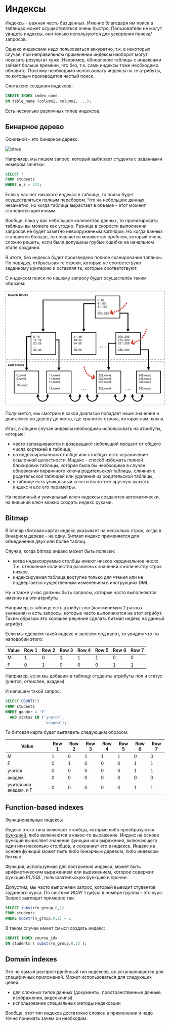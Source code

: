 # Индексы

Индексы - важная часть баз данных. Именно благодаря им поиск в таблицах может осуществляться очень быстро. Пользователи не могут увидеть индексы, они только используются для ускорения поиска/запросов.

Однако индексами надо пользоваться аккуратно, т.к. в некоторых случае, при неправильном применении индексы наоборот могут показать результат хуже. Например, обновление таблицы с индексами займёт больше времени, что без, т.к. сами индексы тоже необходимо обновить. Поэтому необходимо использовать индексы на те атрибуты, по которым производится частый поиск.

Синтаксис создания индексов:

```sql
CREATE INDEX index_name
ON table_name (column1, column2, ...);
```

Есть несколько различных типов индексов.

## Бинарное дерево

Основной - это бинарное дерево.

![btree](https://docs.oracle.com/cd/E11882_01/server.112/e40540/img/cncpt244.gif)

Например, мы пишем запрос, который выбирает студента с заданными номером зачётки:

```sql
SELECT *
FROM students
WHERE n_z = 222;
```

Если у нас нет никакого индекса в таблице, то поиск будет осуществляться полным перебором. Что на небольших данных незаметно, но когда таблица вырастает в объеме - этот момент становится критичным.

Вообще, пока у вас небольшое количество данных, то проектировать таблицы вы можете как угодно. Разница в скорости выполнении запросов не будет заметно невооруженным взглядом. Но когда данных становится больше, то появляется множество проблем, который очень сложно решить, если были допущены грубые ошибки на начальном этапе создания.

В итоге, без индекса будет произведено полное сканирование таблицы. По порядку, отбрасывая те строки, которые не соответствуют заданному критерию и оставляя те, которые соответствуют.

С индексом поиск по нашему запросу будет осуществлён таким образом:

![btreesteps](./img/2018-12-26_10-14-52.png)

Получается, мы смотрим в какой диапазон попадает наше значение и двигаемся по дереву до листа, где хранится строка, которая нам нужна.

Итак, в общем случае индексы необходимо использовать на атрибуты, которые:

- часто запрашиваются и возвращают небольшой процент от общего числа кортежей в таблице;
- на индексированном столбце или столбцах есть ограничение ссылочной целостности. Индекс - способ избежать полной блокировки таблицы, которая была бы необходима в случае обновления первичного ключа родительской таблицы, слияния с родительской таблицей или удаления из родительской таблицы;
- в таблице есть уникальный ключ и вы хотите вручную указать индекс и все его параметры.

На первичный и уникальный ключ индексы создаются автоматически, на внешний ключ можно создать индекс руками.

## Bitmap

В bitmap (битовая карта) индекс указывает на несколько строк, когда в бинарном дереве - на одну. Битмап индекс применяется для объединения двух или более таблиц.

Случаи, когда bitmap индекс может быть полезен:

- когда индексируемые столбцы имеют низкое кардинальное число. Т.е. отношение количества различных значений к количеству строк низкое.
- индексируемая таблица доступна только для чтения или не подвергается существенным изменениям в инструкциях DML.

Ну и также у нас должны быть запросы, которые часто выполняются именно на эти атрибуты.

Например, в таблице есть атрибут пол (как минимум 2 разных значения) и есть запросы, которые часто выполняются на этот атрибут. Таким образом это хорошее решение сделать битмап индекс на данный атрибут.

Если мы сделаем такой индекс и залезем под капот, то увидим что-то наподобии этого:

| Value | Row 1 | Row 2 | Row 3 | Row 4 | Row 5 | Row 6 | Row 7 |
| ----- | ----- | ----- | ----- | ----- | ----- | ----- | ----- |
| M     | 1     | 0     | 1     | 1     | 1     | 0     | 0     |
| F     | 0     | 1     | 0     | 0     | 0     | 1     | 1     |

Например, если мы добавим в таблицу студенты атрибуты пол и статус (учится, отчислен, академ)

И напишем такой запрос:

```sql
SELECT COUNT(*)
FROM students
WHERE gender = 'F'
  AND status IN ('учится',
                 'академ');
```

То битовая карта будет выглядеть следующим образом:

| Value                  | Row 1 | Row 2 | Row 3 | Row 4 | Row 5 | Row 6 | Row 7 |
| ---------------------- | ----- | ----- | ----- | ----- | ----- | ----- | ----- |
| M                      | 1     | 0     | 1     | 1     | 1     | 0     | 0     |
| F                      | 0     | 1     | 0     | 0     | 0     | 1     | 1     |
| учится                 | 0     | 0     | 0     | 0     | 0     | 1     | 1     |
| академ                 | 0     | 0     | 0     | 0     | 0     | 0     | 0     |
| учится или академ, и F | 0     | 0     | 0     | 0     | 0     | 1     | 1     |

## Function-based indexes

Функциональные индексы

Индекс этого типа включает столбцы, которые либо преобразуются [функцией](../6_Functions/README.md), либо включаются в какое-то выражение. Индекс на основе функций вычисляет значение функции или выражения, включающего один или несколько столбцов, и сохраняет его в индексе. Индекс на основе функций может быть либо бинарным деревом, либо индексом битмап.

Функция, используемая для построения индекса, может быть арифметическим выражением или выражением, которое содержит функцию PL/SQL, пользовательскую функцию и прочее.

Допустим, мы часто выполняем запрос, который выводит студентов заданного курса. По системе ИСАУ 1 цифра в номере группы - это курс. Запрос выглядит примерно так:

```sql
SELECT substr(n_group,0,1)
FROM students
WHERE substr(n_group,0,1) = 1
```

В таком случае имеет смысл создать индекс:

```sql
CREATE INDEX course_idx
ON students ( substr(n_group,0,1) );
```

## Domain indexes

Это не самый распространённый тип индексов, он устанавливается для специфичных приложений. Может использоваться для следующих целей:

- для сложных типов данных (документы, пространственные данные, изображения, видеоклипы)
- использование специальных методы индексации

Вообще, этот тип индекса достаточно сложен в применении и надо точно понимать зачем он необходим.
